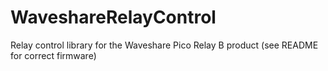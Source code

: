 # WaveshareRelayControl
Relay control library for the Waveshare Pico Relay B product (see README for correct firmware)
